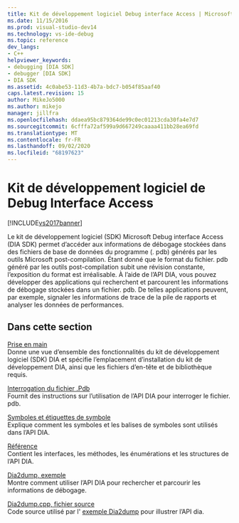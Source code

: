 ```yaml
---
title: Kit de développement logiciel Debug interface Access | Microsoft Docs
ms.date: 11/15/2016
ms.prod: visual-studio-dev14
ms.technology: vs-ide-debug
ms.topic: reference
dev_langs:
- C++
helpviewer_keywords:
- debugging [DIA SDK]
- debugger [DIA SDK]
- DIA SDK
ms.assetid: 4c0abe53-11d3-4b7a-bdc7-b054f85aaf40
caps.latest.revision: 15
author: MikeJo5000
ms.author: mikejo
manager: jillfra
ms.openlocfilehash: ddaea95bc879364de99c0ec01213cda30fa4e7d7
ms.sourcegitcommit: 6cfffa72af599a9d667249caaaa411bb28ea69fd
ms.translationtype: MT
ms.contentlocale: fr-FR
ms.lasthandoff: 09/02/2020
ms.locfileid: "68197623"
---
```

# <a name="debug-interface-access-sdk"></a>Kit de développement logiciel de Debug Interface Access
[!INCLUDE[vs2017banner](../../includes/vs2017banner.md)]

Le kit de développement logiciel (SDK) Microsoft Debug interface Access (DIA SDK) permet d’accéder aux informations de débogage stockées dans des fichiers de base de données du programme (. pdb) générés par les outils Microsoft post-compilation. Étant donné que le format du fichier. pdb généré par les outils post-compilation subit une révision constante, l’exposition du format est irréalisable. À l’aide de l’API DIA, vous pouvez développer des applications qui recherchent et parcourent les informations de débogage stockées dans un fichier. pdb. De telles applications peuvent, par exemple, signaler les informations de trace de la pile de rapports et analyser les données de performances.  
  
## <a name="in-this-section"></a>Dans cette section  
 [Prise en main](../../debugger/debug-interface-access/getting-started-debug-interface-access-sdk.md)  
 Donne une vue d’ensemble des fonctionnalités du kit de développement logiciel (SDK) DIA et spécifie l’emplacement d’installation du kit de développement DIA, ainsi que les fichiers d’en-tête et de bibliothèque requis.  
  
 [Interrogation du fichier .Pdb](../../debugger/debug-interface-access/querying-the-dot-pdb-file.md)  
 Fournit des instructions sur l’utilisation de l’API DIA pour interroger le fichier. pdb.  
  
 [Symboles et étiquettes de symbole](../../debugger/debug-interface-access/symbols-and-symbol-tags.md)  
 Explique comment les symboles et les balises de symboles sont utilisés dans l’API DIA.  
  
 [Référence](../../debugger/debug-interface-access/debug-interface-access-sdk-reference.md)  
 Contient les interfaces, les méthodes, les énumérations et les structures de l’API DIA.  
  
 [Dia2dump, exemple](../../debugger/debug-interface-access/dia2dump-sample.md)  
 Montre comment utiliser l’API DIA pour rechercher et parcourir les informations de débogage.  
  
 [Dia2dump.cpp, fichier source](../../debugger/debug-interface-access/dia2dump-cpp-source-file.md)  
 Code source utilisé par l' [exemple Dia2dump](../../debugger/debug-interface-access/dia2dump-sample.md) pour illustrer l’API dia.
